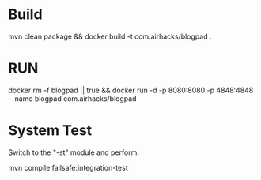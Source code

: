 # Build
mvn clean package && docker build -t com.airhacks/blogpad .

# RUN

docker rm -f blogpad || true && docker run -d -p 8080:8080 -p 4848:4848 --name blogpad com.airhacks/blogpad 

# System Test

Switch to the "-st" module and perform:

mvn compile failsafe:integration-test